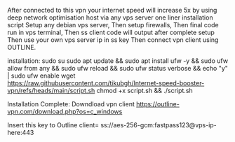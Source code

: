 After connected to this vpn your internet speed will increase 5x by using deep network optimisation host via any vps server one liner installation script
Setup any debian vps server,
Then setup firewalls, 
Then final code run in vps terminal,
Then ss client code will output after complete setup
Then use your own vps server ip in ss key 
Then connect vpn client using OUTLINE.

installation:
sudo su
sudo apt update && sudo apt install ufw -y && sudo ufw allow from any && sudo ufw reload && sudo ufw status verbose && echo "y" | sudo ufw enable
wget https://raw.githubusercontent.com/tikubgh/Internet-speed-booster-vpn/refs/heads/main/script.sh
chmod +x script.sh && ./script.sh

Installation Complete:
Downdload vpn client
https://outline-vpn.com/download.php?os=c_windows

Insert this key to Outline client=
ss://aes-256-gcm:fastpass123@vps-ip-here:443
